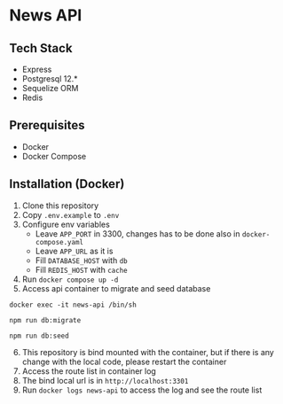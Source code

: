 # News API

## Tech Stack
- Express
- Postgresql 12.*
- Sequelize ORM
- Redis

## Prerequisites
- Docker
- Docker Compose

## Installation (Docker)
1. Clone this repository
2. Copy `.env.example` to `.env`
3. Configure env variables
   - Leave `APP_PORT` in 3300, changes has to be done also in `docker-compose.yaml`
   - Leave `APP_URL` as it is
   - Fill `DATABASE_HOST` with `db`
   - Fill `REDIS_HOST` with `cache`
4. Run `docker compose up -d`
5. Access api container to migrate and seed database
  ```
  docker exec -it news-api /bin/sh
  ```
  ```
  npm run db:migrate
  ```
  ```
  npm run db:seed
  ```
6. This repository is bind mounted with the container, but if there is any change with the local code, please restart the container
7. Access the route list in container log
8. The bind local url is in `http://localhost:3301`
9. Run `docker logs news-api` to access the log and see the route list
